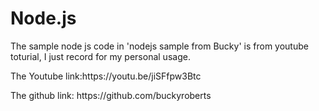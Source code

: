 # Node.js

<p>The sample node js code in 'nodejs sample from Bucky' is from youtube toturial, I just record for my personal usage.</p>
<p>The Youtube link:https://youtu.be/jiSFfpw3Btc</p>
<p>The github link:  https://github.com/buckyroberts</p>
